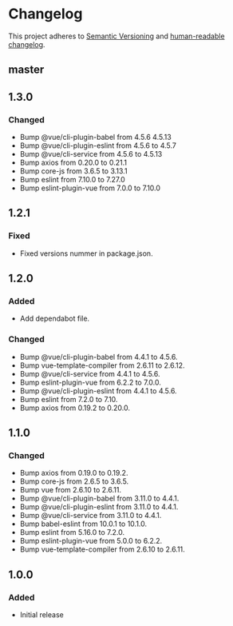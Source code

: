 # Changelog

This project adheres to [Semantic Versioning](https://semver.org/spec/v2.0.0.html)
and [human-readable changelog](https://keepachangelog.com/en/1.0.0/).

## master

## 1.3.0

### Changed

- Bump @vue/cli-plugin-babel from 4.5.6 4.5.13
- Bump @vue/cli-plugin-eslint from 4.5.6 to 4.5.7
- Bump @vue/cli-service from 4.5.6 to 4.5.13
- Bump axios from 0.20.0 to 0.21.1
- Bump core-js from 3.6.5 to 3.13.1
- Bump eslint from 7.10.0 to 7.27.0
- Bump eslint-plugin-vue from 7.0.0 to 7.10.0

## 1.2.1

### Fixed

- Fixed versions nummer in package.json.

## 1.2.0

### Added

- Add dependabot file.

### Changed

- Bump @vue/cli-plugin-babel from 4.4.1 to 4.5.6.
- Bump vue-template-compiler from 2.6.11 to 2.6.12.
- Bump @vue/cli-service from 4.4.1 to 4.5.6.
- Bump eslint-plugin-vue from 6.2.2 to 7.0.0.
- Bump @vue/cli-plugin-eslint from 4.4.1 to 4.5.6.
- Bump eslint from 7.2.0 to 7.10.
- Bump axios from 0.19.2 to 0.20.0.

## 1.1.0

### Changed

- Bump axios from 0.19.0 to 0.19.2.
- Bump core-js from 2.6.5 to 3.6.5.
- Bump vue from 2.6.10 to 2.6.11.
- Bump @vue/cli-plugin-babel from 3.11.0 to 4.4.1.
- Bump @vue/cli-plugin-eslint from 3.11.0 to 4.4.1.
- Bump @vue/cli-service from 3.11.0 to 4.4.1.
- Bump babel-eslint from 10.0.1 to 10.1.0.
- Bump eslint from 5.16.0 to 7.2.0.
- Bump eslint-plugin-vue from 5.0.0 to 6.2.2.
- Bump vue-template-compiler from 2.6.10 to 2.6.11.

## 1.0.0

### Added

- Initial release
